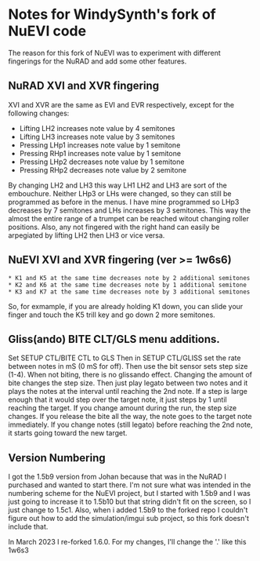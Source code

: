 # Notes for WindySynth's fork of NuEVI code
The reason for this fork of NuEVI was to experiment with different fingerings for the NuRAD and add some other features.

## NuRAD XVI and XVR fingering
XVI and XVR are the same as EVI and EVR respectively, except for the following changes:
   * Lifting LH2 increases note value by 4 semitones
   * Lifting LH3 increases note value by 3 semitones
   * Pressing LHp1 increases note value by 1 semitone
   * Pressing RHp1 increases note value by 1 semitone
   * Pressing LHp2 decreases note value by 1 semitone
   * Pressing RHp2 decreases note value by 2 semitone

By changing LH2 and LH3 this way LH1 LH2 and LH3 are sort of the embouchure. 
Neither LHp3 or LHs were changed, so they can still be programmed as before in the menus.
I have mine programmed so LHp3 decreases by 7 semitones and LHs increases by 3 semitones.
This way the almost the entire range of a trumpet can be reached witout changing roller positions.
Also, any not fingered with the right hand can easily be arpegiated by lifting LH2 then LH3 or vice versa. 

## NuEVI XVI and XVR fingering (ver >= 1w6s6)
    * K1 and K5 at the same time decreases note by 2 additional semitones
    * K2 and K6 at the same time decreases note by 1 additional semitone
    * K3 and K7 at the same time decreases note by 3 additional semitones

So, for exmample, if you are already holding K1 down, you can slide your 
finger and touch the K5 trill key and go down 2 more semitones. 


## Gliss(ando) BITE CLT/GLS menu additions.
Set SETUP CTL/BITE CTL to GLS
Then in SETUP CTL/GLISS set the rate between notes in mS (0 mS for off).
Then use the bit sensor sets step size (1-4).
When not biting, there is no glissando effect. Changing the amount of bite changes the step size.
Then just play legato between two notes and it plays the notes at the interval until reaching the 2nd note.
If a step is large enough that it would step over the target note, it just steps by 1 until reaching the target.
If you change amount during the run, the step size changes. If you release the bite all the way,
the note goes to the target note immediately.
If you change notes (still legato) before reaching the 2nd note, it starts going toward the new target.

## Version Numbering
I got the 1.5b9 version from Johan because that was in the NuRAD I purchased and wanted to start there.
I'm not sure what was intended in the numbering scheme for the NuEVI project, but I started with 1.5b9 and I was just going to increase it to 1.5b10 but that string didn't fit on the screen, so I just change to 1.5c1.
Also, when i added 1.5b9 to the forked repo I couldn't figure out how to add the simulation/imgui sub project, so this fork doesn't include that.

In March 2023 I re-forked 1.6.0.  For my changes, I'll change the '.' like this 1w6s3 

